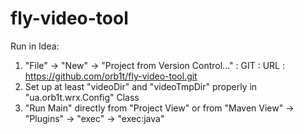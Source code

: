 # fly-video-tool

Run in Idea:
1. "File" -> "New" -> "Project from Version Control..." : GIT : URL : https://github.com/orb1t/fly-video-tool.git
2. Set up at least "videoDir" and "videoTmpDir" properly in "ua.orb1t.wrx.Config" Class
3. "Run Main" directly from "Project View" or from "Maven View" -> "Plugins" -> "exec" -> "exec:java" 